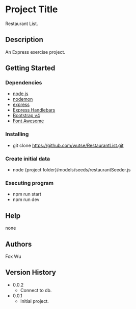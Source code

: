 # Project Title

Restaurant List.

## Description

An Express exercise project.

## Getting Started

### Dependencies

* [node.js](https://nodejs.org/en/)
* [nodemon](https://www.npmjs.com/package/nodemon)
* [express](https://www.npmjs.com/package/express)
* [Express Handlebars](https://www.npmjs.com/package/express-handlebars)
* [Bootstrap v4](https://getbootstrap.com/docs/4.6/getting-started/introduction/)
* [Font Awesome](https://fontawesome.com/)

### Installing

* git clone https://github.com/wutse/RestaurantList.git

### Create initial data

* node {project folder}/models/seeds/restaurantSeeder.js

### Executing program

* npm run start
* npm run dev

## Help

none

## Authors

Fox Wu

## Version History

* 0.0.2
    * Connect to db.
* 0.0.1
    * Initial project.


<!--
## License

This project is licensed under the [NAME HERE] License - see the LICENSE.md file for details


## Acknowledgments

Inspiration, code snippets, etc.
* [awesome-readme](https://github.com/matiassingers/awesome-readme)
* [PurpleBooth](https://gist.github.com/PurpleBooth/109311bb0361f32d87a2)
* [dbader](https://github.com/dbader/readme-template)
* [zenorocha](https://gist.github.com/zenorocha/4526327)
* [fvcproductions](https://gist.github.com/fvcproductions/1bfc2d4aecb01a834b46)
-->
